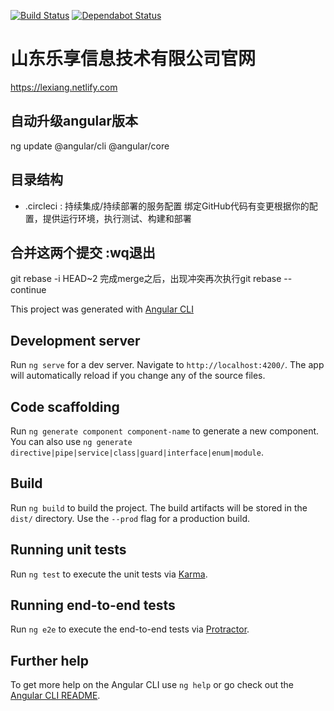 <p><a href="https://circleci.com/gh/DreamPWJ/le-xiang-site" rel="nofollow"><img src="https://camo.githubusercontent.com/1212462abb387394382c3ffc26cd99b81583aeb4/68747470733a2f2f636972636c6563692e636f6d2f67682f696f6e69632d7465616d2f73746172746572732e7376673f7374796c653d736869656c64" alt="Build Status"  style="max-width:100%;"></a>
<a href="https://dependabot.com" rel="nofollow"><img src="https://camo.githubusercontent.com/d70515d3f873345d60f293e1748539fe1527fe4d/68747470733a2f2f6170692e646570656e6461626f742e636f6d2f6261646765732f7374617475733f686f73743d676974687562266964656e7469666965723d313039303532363230" alt="Dependabot Status" data-canonical-src="https://api.dependabot.com/badges/status?host=github&amp;identifier=109052620" style="max-width:100%;"></a></p>

# 山东乐享信息技术有限公司官网

https://lexiang.netlify.com

## 自动升级angular版本

ng update @angular/cli @angular/core

## 目录结构
- .circleci : 持续集成/持续部署的服务配置 绑定GitHub代码有变更根据你的配置，提供运行环境，执行测试、构建和部署

## 合并这两个提交 :wq退出
git rebase -i HEAD~2
完成merge之后，出现冲突再次执行git rebase --continue

This project was generated with [Angular CLI](https://github.com/angular/angular-cli)

## Development server

Run `ng serve` for a dev server. Navigate to `http://localhost:4200/`. The app will automatically reload if you change any of the source files.

## Code scaffolding

Run `ng generate component component-name` to generate a new component. You can also use `ng generate directive|pipe|service|class|guard|interface|enum|module`.

## Build

Run `ng build` to build the project. The build artifacts will be stored in the `dist/` directory. Use the `--prod` flag for a production build.

## Running unit tests

Run `ng test` to execute the unit tests via [Karma](https://karma-runner.github.io).

## Running end-to-end tests

Run `ng e2e` to execute the end-to-end tests via [Protractor](http://www.protractortest.org/).

## Further help

To get more help on the Angular CLI use `ng help` or go check out the [Angular CLI README](https://github.com/angular/angular-cli/blob/master/README.md).
